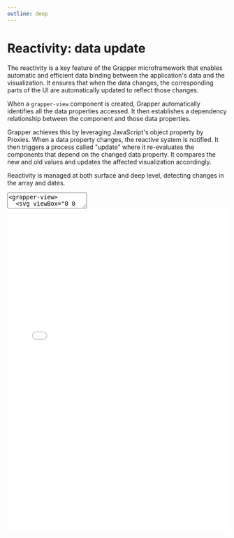 ```yaml
---
outline: deep
---
```


# Reactivity: data update

The reactivity is a key feature of the Grapper microframework that enables automatic and efficient
data binding between the application's data and the visualization. It ensures that when the data
changes, the corresponding parts of the UI are automatically updated to reflect those changes.

When a `grapper-view` component is created, Grapper automatically identifies all the data properties
accessed. It then establishes a dependency relationship between the component and those data
properties.

Grapper achieves this by leveraging JavaScript's object property by Proxies. When a data property
changes, the reactive system is notified. It then triggers a process called "update"
where it re-evaluates the components that depend on the changed data property. It compares the new
and old values and updates the affected visualization accordingly.

Reactivity is managed at both surface and deep level, detecting changes in the array and dates.

<ClientOnly>
<g-editor mode="readonly">
<textarea><grapper-view>
  <svg viewBox="0 0 100 100" style="border: 1px solid grey; width: 250px; height: 250px">
    <g g-for="{x, y, color} of data">
      <circle r="5" :cx="x" :cy="y" :fill="color" style="stroke:grey; stroke-width: 0.5"/>
    </g>
  </svg>
  <script type="data">
    [
      {x: 10, y: 10, color: "#D80000"},
      {x: 15, y: 20, color: "#00D800"},
      {x: 30, y: 90, color: "#0000D8"}
    ]
  </script>
</grapper-view></textarea>
</g-editor>
</ClientOnly>

<iframe src="../../../html/reactivity.html" style="border: 0; width: 100%; height: 740px"/>